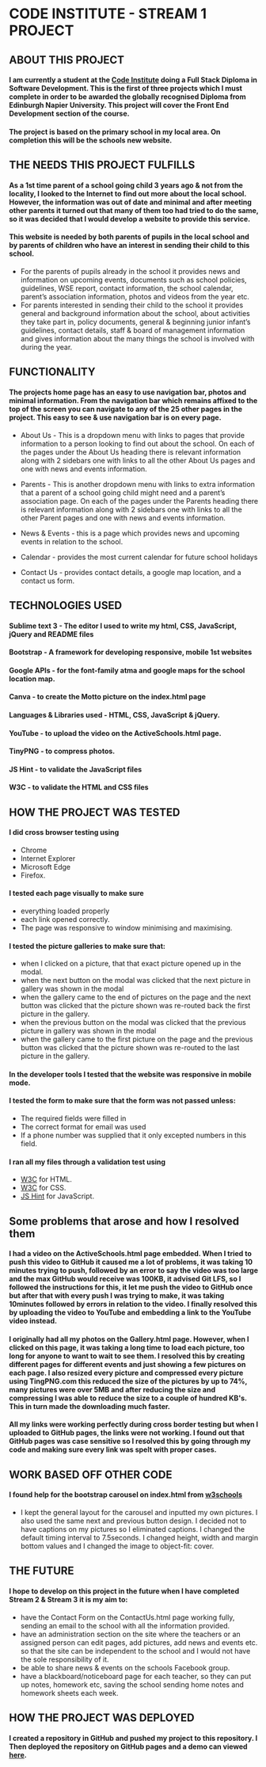 # CODE INSTITUTE - STREAM 1 PROJECT

## ABOUT THIS PROJECT

#### I am currently a student at the [Code Institute](http://lms.codeinstitute.net/) doing a Full Stack Diploma in Software Development. This is the first of three projects which I must complete in order to be awarded the globally recognised Diploma from Edinburgh Napier University. This project will cover the Front End Development section of the course.
#### The project is based on the primary school in my local area. On completion this will be the schools new website.

## THE NEEDS THIS PROJECT FULFILLS

#### As a 1st time parent of a school going child 3 years ago & not from the locality, I looked to the Internet to find out more about the local school. However, the information was out of date and minimal and after meeting other parents it turned out that many of them too had tried to do the same, so it was decided that I would develop a website to provide this service. 
#### This website is needed by both parents of pupils in the local school and by parents of children who have an interest in sending their child to this school.
- For the parents of pupils already in the school it provides news and information on upcoming events, documents such as school policies, guidelines, WSE report, contact information, the school calendar, parent’s association information, photos and videos from the year etc.
- For parents interested in sending their child to the school it provides general and background information about the school, about activities they take part in, policy documents, general & beginning junior infant’s guidelines, contact details, staff & board of management information and gives information about the many things the school is involved with during the year.

## FUNCTIONALITY

#### The projects home page has an easy to use navigation bar, photos and minimal information. From the navigation bar which remains affixed to the top of the screen you can navigate to any of the 25 other pages in the project. This easy to see & use navigation bar is on every page.

- About Us - This is a dropdown menu with links to pages that provide information to a person looking to find out about the school. On each of the pages under the About Us heading there is relevant information along with 2 sidebars one with links to all the other About Us pages and one with news and events information.

- Parents - This is another dropdown menu with links to extra information that a parent of a school going child might need and a parent’s association page. On each of the pages under the Parents heading there is relevant information along with 2 sidebars one with links to all the other Parent pages and one with news and events information.

- News & Events - this is a page which provides news and upcoming events in relation to the school.

- Calendar - provides the most current calendar for future school holidays

- Contact Us - provides contact details, a google map location, and a contact us form.

## TECHNOLOGIES USED

#### Sublime text 3 - The editor I used to write my html, CSS, JavaScript, jQuery and README files
#### Bootstrap - A framework for developing responsive, mobile 1st websites
#### Google APIs - for the font-family atma and google maps for the school location map.
#### Canva - to create the Motto picture on the index.html page
#### Languages & Libraries used - HTML, CSS, JavaScript & jQuery.
#### YouTube - to upload the video on the ActiveSchools.html page.
#### TinyPNG - to compress photos.
#### JS Hint - to validate the JavaScript files
#### W3C - to validate the HTML and CSS files

## HOW THE PROJECT WAS TESTED

#### I did cross browser testing using 
- Chrome 
- Internet Explorer
- Microsoft Edge
- Firefox. 

#### I tested each page visually to make sure
- everything loaded properly
- each link opened correctly.
- The page was responsive to window minimising and maximising.

#### I tested the picture galleries to make sure that:
- when I clicked on a picture, that that exact picture opened up in the modal.
- when the next button on the modal was clicked that the next picture in gallery was shown in the modal
- when the gallery came to the end of pictures on the page and the next button was clicked that the picture shown was re-routed back the first picture in the gallery.
- when the previous button on the modal was clicked that the previous picture in gallery was shown in the modal
- when the gallery came to the first picture on the page and the previous button was clicked that the picture shown was re-routed to the last picture in the gallery.

#### In the developer tools I tested that the website was responsive in mobile mode.

#### I tested the form to make sure that the form was not passed unless:
- The required fields were filled in
- The correct format for email was used
- If a phone number was supplied that it only excepted numbers in this field.

#### I ran all my files through a validation test using
- [W3C](https://validator.w3.org/) for HTML.
- [W3C](https://jigsaw.w3.org/css-validator/) for CSS.
- [JS Hint](http://jshint.com/) for JavaScript.

## Some problems that arose and how I resolved them
#### I had a video on the ActiveSchools.html page embedded. When I tried to push this video to GitHub it caused me a lot of problems, it was taking 10 minutes trying to push, followed by an error to say the video was too large and the max GitHub would receive was 100KB, it advised Git LFS, so I followed the instructions for this, it let me push the video to GitHub once but after that with every push I was trying to make, it was taking 10minutes followed by errors in relation to the video. I finally resolved this by uploading the video to YouTube and embedding a link to the YouTube video instead.

#### I originally had all my photos on the Gallery.html page. However, when I clicked on this page, it was taking a long time to load each picture, too long for anyone to want to wait to see them. I resolved this by creating different pages for different events and just showing a few pictures on each page. I also resized every picture and compressed every picture using TingPNG.com this reduced the size of the pictures by up to 74%, many pictures were over 5MB and after reducing the size and compressing I was able to reduce the size to a couple of hundred KB's. This in turn made the downloading much faster.

#### All my links were working perfectly during cross border testing but when I uploaded to GitHub pages, the links were not working. I found out that GitHub pages was case sensitive so I resolved this by going through my code and making sure every link was spelt with proper cases.

## WORK BASED OFF OTHER CODE
#### I found help for the bootstrap carousel on index.html from [w3schools](https://www.w3schools.com/bootstrap/bootstrap_carousel.asp)
- I kept the general layout for the carousel and inputted my own pictures. I also used the same next and previous button design. I decided not to have captions on my pictures so I eliminated captions. I changed the default timing interval to 7.5seconds. I changed height, width and margin bottom values and I changed the image to object-fit: cover.

## THE FUTURE
#### I hope to develop on this project in the future when I have completed Stream 2 & Stream 3 it is my aim to:
- have the Contact Form on the ContactUs.html page working fully, sending an email to the school with all the information provided.
- have an administration section on the site where the teachers or an assigned person can edit pages, add pictures, add news and events etc. so that the site can be independent to the school and I would not have the sole responsibility of it.
- be able to share news & events on the schools Facebook group.
- have a blackboard/noticeboard page for each teacher, so they can put up notes, homework etc, saving the school sending home notes and homework sheets each week. 

## HOW THE PROJECT WAS DEPLOYED

#### I created a repository in GitHub and pushed my project to this repository. I Then deployed the repository on GitHub pages and a demo can viewed [here]( https://sarahbarron.github.io/Stream-1-Project/).
